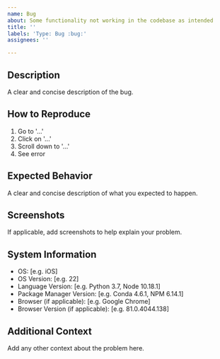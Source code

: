 ```yaml
---
name: Bug
about: Some functionality not working in the codebase as intended
title: ''
labels: 'Type: Bug :bug:'
assignees: ''

---
```


## Description
A clear and concise description of the bug.

## How to Reproduce
1. Go to '...'
2. Click on '...'
3. Scroll down to '...'
4. See error

## Expected Behavior
A clear and concise description of what you expected to happen.

## Screenshots
If applicable, add screenshots to help explain your problem.

## System Information
 - OS: [e.g. iOS]
 - OS Version: [e.g. 22]
 - Language Version: [e.g. Python 3.7, Node 10.18.1]
 - Package Manager Version: [e.g. Conda 4.6.1, NPM 6.14.1]
 - Browser (if applicable): [e.g. Google Chrome]
 - Browser Version (if applicable): [e.g. 81.0.4044.138]

## Additional Context
Add any other context about the problem here.

